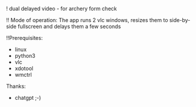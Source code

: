 ! dual delayed video - for archery form check

!! Mode of operation:
The app runs 2 vlc windows, resizes them to side-by-side fullscreen and delays them a few seconds

!!Prerequisites:
 - linux
 - python3
 - vlc
 - xdotool
 - wmctrl



Thanks:
 - chatgpt ;-)
